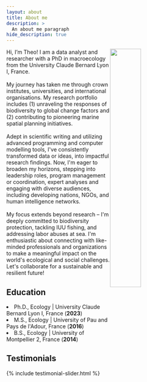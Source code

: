 ```yaml
---
layout: about
title: About me  
description: >
  An about me paragraph 
hide_description: true
---
```

<div style="position: relative;">
  <img src="https://github.com/TheophileMt92/theophile-mouton/raw/gh-pages/assets/img/DSCF7388_cropped.jpg" style="width: 40%; height: auto; float: right; margin-right: 30px;" />
  <p>
    Hi, I’m Theo! I am a data analyst and researcher with a PhD in macroecology from the University Claude Bernard Lyon I, France.<br><br>
    My journey has taken me through crown institutes, universities, and international organisations. My research portfolio includes (1) unraveling the responses of biodiversity to global change factors and (2) contributing to pioneering marine spatial planning initiatives.<br><br>
    Adept in scientific writing and utilizing advanced programming and computer modelling tools, I've consistently transformed data or ideas, into impactful research findings. Now, I'm eager to broaden my horizons, stepping into leadership roles, program management or coordination, expert analyses and engaging with diverse audiences, including developing nations, NGOs, and human intelligence networks.<br><br>
    My focus extends beyond research – I'm deeply committed to biodiversity protection, tackling IUU fishing, and addressing labor abuses at sea. I'm enthusiastic about connecting with like-minded professionals and organizations to make a meaningful impact on the world's ecological and social challenges. Let's collaborate for a sustainable and resilient future!
 </p>
</div>

<h2> Education </h2> 
<li>Ph.D., Ecology | University Claude Bernard Lyon I, France (<strong>2023</strong>)</li> 
<li>M.S., Ecology | University of Pau and Pays de l'Adour, France (<strong>2016</strong>)</li> 
<li>B.S., Ecology | University of Montpellier 2, France (<strong>2014</strong>)</li>

<h2> Testimonials </h2>
{% include testimonial-slider.html %}

<script src="https://cdn.jsdelivr.net/npm/swiper@11/swiper-bundle.min.js"></script>
<script>
document.addEventListener('DOMContentLoaded', function() {
  initSwiper();
});
function initSwiper() {
  console.log("Initializing Swiper");
  try {
    const swiper = new Swiper('.js-testimonials-slider', {
      slidesPerView: 1,
      spaceBetween: 30,
      loop: true,
      pagination: {
        el: '.swiper-pagination',
        clickable: true,
      },
      navigation: {
        nextEl: '.swiper-button-next',
        prevEl: '.swiper-button-prev',
      },
      autoplay: {
        delay: 4000,
        disableOnInteraction: false
      }
    });
    console.log("Swiper initialized:", swiper);
  } catch (error) {
    console.error('Error initializing Swiper:', error);
  }
}
</script>